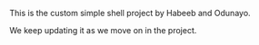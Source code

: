 This is the custom simple shell project by Habeeb and Odunayo.

We keep updating it as we move on in the project.
